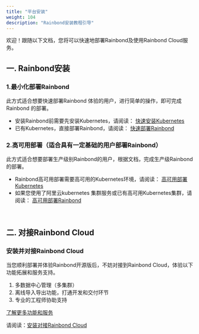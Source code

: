 ```yaml
---
title: "平台安装"
weight: 104
description: "Rainbond安装教程引导"
---
```


欢迎！跟随以下文档，您将可以快速地部署Rainbond及使用Rainbond Cloud服务。

## 一.  Rainbond安装

### 1.最小化部署Rainbond

此方式适合想要快速部署Rainbond 体验的用户，进行简单的操作，即可完成 Rainbond 的部署。

- 安装Rainbond前需要先安装Kubernetes，请阅读： [快速安装Kubernetes](/docs/user-operations/install/kubernetes-install)    
- 已有Kubernetes，直接部署Rainbond，请阅读： [快速部署Rainbond](/docs/user-operations/install/minimal_install) 


### 2.高可用部署（适合具有一定基础的用户部署Rainbond）

此方式适合想要部署生产级别Rainbond的用户，根据文档，完成生产级Rainbond的部署。

- Rainbond高可用部署需要高可用的Kubernetes环境，请阅读： [高可用部署Kubernetes](/docs/user-operations/install/kubernetes-install/#kubernetes的高可用安装)
- 如果您使用了阿里云kubernetes 集群服务或已有高可用Kubernetes集群，请阅读： [高可用部署Rainbond](/docs/user-operations/install/install-base-ha)

</br>

## 二.  对接Rainbond Cloud

### 安装并对接Rainbond Cloud

当您顺利部署并体验Rainbond开源版后，不妨对接到Rainbond Cloud，体验以下功能拓展和服务支持。

1. 多数据中心管理（多集群）
2. 离线导入导出功能，打通开发和交付环节
3. 专业的工程师协助支持   

[了解更多功能和服务](https://cloud.goodrain.com/page/price)

请阅读：[安装对接Rainbond Cloud](/docs/user-operations/install/rainbond-cloud/)

